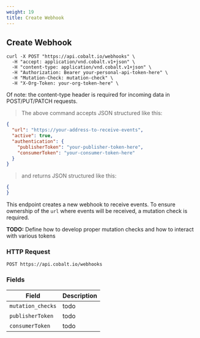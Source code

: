 ```yaml
---
weight: 19
title: Create Webhook
---
```


## Create Webhook


```shell
curl -X POST "https://api.cobalt.io/webhooks" \
  -H "accept: application/vnd.cobalt.v1+json" \
  -H "content-type: application/vnd.cobalt.v1+json" \
  -H "Authorization: Bearer your-personal-api-token-here" \
  -H "Mutation-Check: mutation-check" \
  -H "X-Org-Token: your-org-token-here" \
```

<aside class="success">
Of note: the content-type header is required for incoming data in POST/PUT/PATCH requests.
</aside>

> The above command accepts JSON structured like this:

```json
{
  "url": "https://your-address-to-receive-events",
  "active": true,
  "authentication": {
    "publisherToken": "your-publisher-token-here",
    "consumerToken": "your-consumer-token-here"
  }
}
```

> and returns JSON structured like this:

```json
{
}

```

This endpoint creates a new webhook to receive events. To ensure ownership of the `url` where events will be received, a mutation check is required.

**TODO:** Define how to develop proper mutation checks and how to interact with various tokens

### HTTP Request

`POST https://api.cobalt.io/webhooks`

### Fields

Field             | Description
----------------- | -----------
`mutation_checks` | todo
`publisherToken`  | todo
`consumerToken`   | todo

